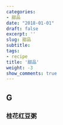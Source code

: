 ```yaml
---
categories:
- 甜品
date: "2018-01-01"
draft: false
excerpt: ''
slug: 甜品
subtitle: 
tags:
- recipe
title: '甜品'
weight: -3
show_comments: true
---
```


## G

### 桂花红豆粥



